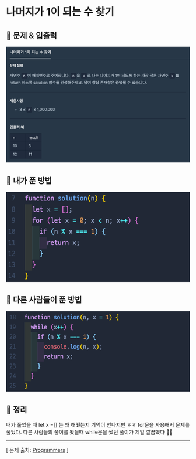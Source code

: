 # 나머지가 1이 되는 수 찾기

## 📍 문제 & 입출력

<img src="./Images/1.png">

## 📍 내가 푼 방법

<img src="./Images/2.png">

## 📍 다른 사람들이 푼 방법

<img src="./Images/3.png">

## 📍 정리

내가 풀었을 때 let x =[] 는 왜 해줬는지 기억이 안나지만 ㅎㅎ for문을 사용해서 문제를 풀었다. 다른 사람들의 풀이를 봤을때 while문을 썼던 풀이가 제일 깔끔했다 👍🏻

---

[ 문제 출처: [Programmers](https://programmers.co.kr/) ]
